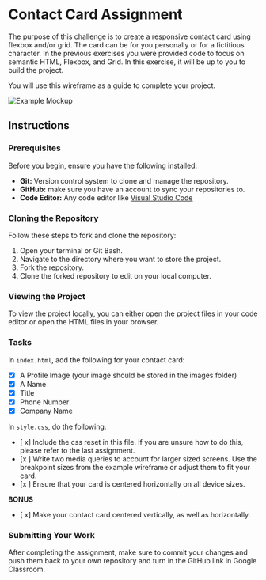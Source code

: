 # Contact Card Assignment

The purpose of this challenge is to create a responsive contact card using flexbox and/or grid. The card can be for you personally or for a fictitious character. In the previous exercises you were provided code to focus on semantic HTML, Flexbox, and Grid. In this exercise, it will be up to you to build the project.

You will use this wireframe as a guide to complete your project.

![Example Mockup](./wireframes/example-mockup.png)  


## Instructions

### Prerequisites

Before you begin, ensure you have the following installed:

- **Git:** Version control system to clone and manage the repository.
- **GitHub:** make sure you have an account to sync your repositories to.
- **Code Editor:** Any code editor like [Visual Studio Code](https://code.visualstudio.com/)

### Cloning the Repository

Follow these steps to fork and clone the repository:

1. Open your terminal or Git Bash.
2. Navigate to the directory where you want to store the project.
3. Fork the repository.
4. Clone the forked repository to edit on your local computer.

### Viewing the Project

To view the project locally, you can either open the project files in your code editor or open the HTML files in your browser.

### Tasks
In `index.html`, add the following for your contact card:
- [x] A Profile Image (your image should be stored in the images folder)
- [X] A Name
- [x] Title
- [x] Phone Number
- [x] Company Name

In `style.css`, do the following:
- [ x] Include the css reset in this file. If you are unsure how to do this, please refer to the last assignment.
- [x ] Write two media queries to account for larger sized screens. Use the breakpoint sizes from the example wireframe or adjust them to fit your card.
- [x ] Ensure that your card is centered horizontally on all device sizes.


**BONUS**
- [ x] Make your contact card centered vertically, as well as horizontally.

### Submitting Your Work

After completing the assignment, make sure to commit your changes and push them back to your own repository and turn in the GitHub link in Google Classroom.